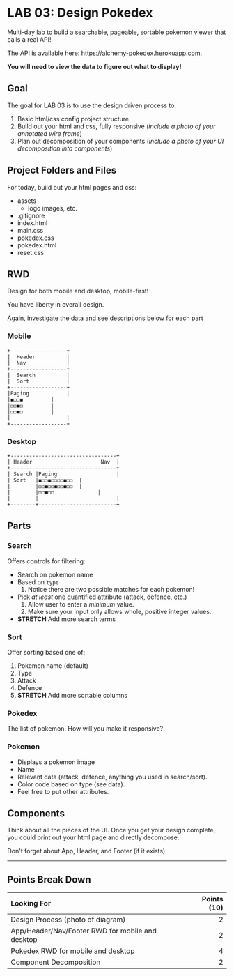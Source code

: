 LAB 03: Design Pokedex
===

Multi-day lab to build a searchable, pageable, sortable pokemon viewer that calls a real API!

The API is available here: https://alchemy-pokedex.herokuapp.com.

**You will need to view the data to figure out what to display!**

## Goal

The goal for LAB 03 is to use the design driven process to:

1. Basic html/css config project structure
1. Build out your html and css, fully responsive (_include a photo of your annotated wire frame_)
1. Plan out decomposition of your components (_include a photo of your UI decomposition into components_)

## Project Folders and Files

For today, build out your html pages and css:

- assets
    - logo images, etc.
- .gitignore
- index.html
- main.css
- pokedex.css
- pokedex.html
- reset.css

## RWD

Design for both mobile and desktop, mobile-first!

You have liberty in overall design.

Again, investigate the data and see descriptions below for each part

### Mobile

```
+------------------+
|  Header          |
|  Nav             |
+------------------+
|  Search          |
|  Sort            |
+------------------+
|Paging            |
|◼️◻️◻️◼️         |
|◻️◻️◼️◻️         |
|◻️◻️◼️◻️         |
|                  |
+------------------+
```

### Desktop

```
+----------------------------------+
| Header                      Nav  |
+----------------------------------+
| Search |Paging                   |
| Sort   |◼️◻️◻️◼️◻️◻️◻️◻️◼️◻️◻️  |
|        |◻️◻️◼️◻️◻️◼️◻️◻️◼️◻️◻️  |
|        |◻️◻️◼️◻️◻️              |
|        |                         |
+--------+-------------------------+
```

## Parts

### Search

Offers controls for filtering:

* Search on pokemon name
* Based on `type`
    1. Notice there are two possible matches for each pokemon!
* Pick _at least_ one quantified attribute (attack, defence, etc.)
    1. Allow user to enter a _minimum_ value.
    1. Make sure your input only allows whole, positive integer values.
* **STRETCH** Add more search terms

### Sort

Offer sorting based one of:

1. Pokemon name (default)
1. Type
1. Attack
1. Defence
1. **STRETCH** Add more sortable columns

### Pokedex

The list of pokemon. How will you make it responsive?

### Pokemon

* Displays a pokemon image
* Name
* Relevant data (attack, defence, anything you used in search/sort). 
* Color code based on type (see data). 
* Feel free to put other attributes.

## Components

Think about all the pieces of the UI. Once you get your design complete, you could print out your html page and directly decompose.

Don't forget about App, Header, and Footer (if it exists)

---

## Points Break Down

Looking For | Points (10)
:--|--:
Design Process (photo of diagram) | 2
App/Header/Nav/Footer RWD for mobile and desktop | 2
Pokedex RWD for mobile and desktop | 4
Component Decomposition | 2